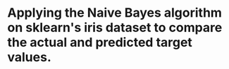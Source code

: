 # Applying the Naive Bayes algorithm on sklearn's iris dataset to compare the actual and predicted target values.
